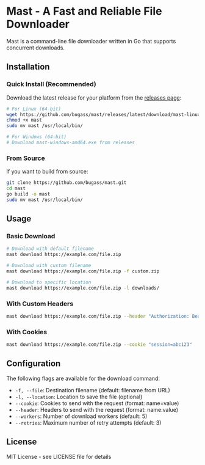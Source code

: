 # Mast - A Fast and Reliable File Downloader

Mast is a command-line file downloader written in Go that supports concurrent downloads.

## Installation

### Quick Install (Recommended)

Download the latest release for your platform from the [releases page](https://github.com/bugass/mast/releases):

```bash
# For Linux (64-bit)
wget https://github.com/bugass/mast/releases/latest/download/mast-linux-amd64 -O mast
chmod +x mast
sudo mv mast /usr/local/bin/

# For Windows (64-bit)
# Download mast-windows-amd64.exe from releases
```

### From Source

If you want to build from source:

```bash
git clone https://github.com/bugass/mast.git
cd mast
go build -o mast
sudo mv mast /usr/local/bin/
```

## Usage

### Basic Download

```bash
# Download with default filename
mast download https://example.com/file.zip

# Download with custom filename
mast download https://example.com/file.zip -f custom.zip

# Download to specific location
mast download https://example.com/file.zip -l downloads/
```

### With Custom Headers

```bash
mast download https://example.com/file.zip --header "Authorization: Bearer token"
```

### With Cookies

```bash
mast download https://example.com/file.zip --cookie "session=abc123"
```

## Configuration

The following flags are available for the download command:

- `-f, --file`: Destination filename (default: filename from URL)
- `-l, --location`: Location to save the file (optional)
- `--cookie`: Cookies to send with the request (format: name=value)
- `--header`: Headers to send with the request (format: name:value)
- `--workers`: Number of download workers (default: 5)
- `--retries`: Maximum number of retry attempts (default: 3)

## License

MIT License - see LICENSE file for details 